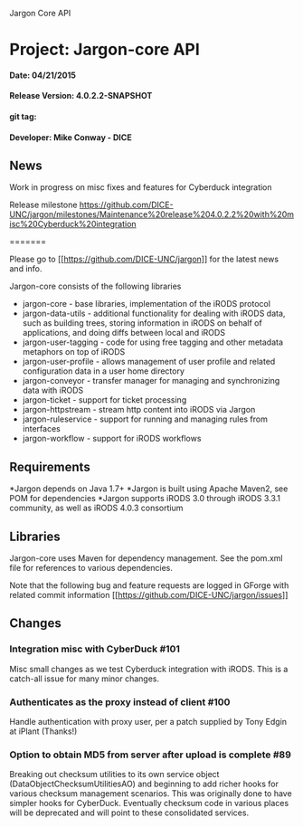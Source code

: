 
Jargon Core API


# Project: Jargon-core API
#### Date: 04/21/2015
#### Release Version: 4.0.2.2-SNAPSHOT
#### git tag:
#### Developer: Mike Conway - DICE

## News

Work in progress on misc fixes and features for Cyberduck integration

Release  milestone https://github.com/DICE-UNC/jargon/milestones/Maintenance%20release%204.0.2.2%20with%20misc%20Cyberduck%20integration

=======

Please go to [[https://github.com/DICE-UNC/jargon]] for the latest news and info.

Jargon-core consists of the following libraries

* jargon-core - base libraries, implementation of the iRODS protocol
* jargon-data-utils - additional functionality for dealing with iRODS data, such as building trees, storing information in iRODS on behalf of applications, and doing diffs between local and iRODS
* jargon-user-tagging - code for using free tagging and other metadata metaphors on top of iRODS
* jargon-user-profile - allows management of user profile and related configuration data in a user home directory
* jargon-conveyor - transfer manager for managing and synchronizing data with iRODS
* jargon-ticket - support for ticket processing
* jargon-httpstream - stream http content into iRODS via Jargon
* jargon-ruleservice - support for running and managing rules from interfaces
* jargon-workflow - support for iRODS workflows

## Requirements

*Jargon depends on Java 1.7+
*Jargon is built using Apache Maven2, see POM for dependencies
*Jargon supports iRODS 3.0 through iRODS 3.3.1 community, as well as iRODS 4.0.3 consortium

## Libraries

Jargon-core uses Maven for dependency management.  See the pom.xml file for references to various dependencies.

Note that the following bug and feature requests are logged in GForge with related commit information [[https://github.com/DICE-UNC/jargon/issues]]

## Changes

### Integration misc with CyberDuck #101

Misc small changes as we test Cyberduck integration with iRODS.  This is a catch-all issue for many minor changes.

### Authenticates as the proxy instead of client #100

Handle authentication with proxy user, per a patch supplied by Tony Edgin at iPlant (Thanks!) 

### Option to obtain MD5 from server after upload is complete #89

Breaking out checksum utilities to its own service object (DataObjectChecksumUtilitiesAO) and beginning to add richer hooks for
various checksum management scenarios.  This was originally done to have simpler hooks for CyberDuck.  Eventually checksum code in various places will be deprecated and will point to these consolidated services.

